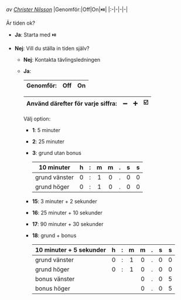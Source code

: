 *av [Christer Nilsson](https://christernilsson.github.io/SeniorSchack/SeniorSchack_Stockholm/Xperiment/F%C3%B6redrag/Christer_Nilsson/)* 
|Genomför:|Off|On|⏯️|
|:-|-|-|-|

Är tiden ok?
* **Ja**: Starta med ⏯️

* **Nej**: Vill du ställa in tiden själv?

	* **Nej**: Kontakta tävlingsledningen 

	* **Ja**: 

		|Genomför:|Off|On|
		|:-|-|-|

		|Använd därefter för varje siffra:|➖|➕|☑️|
		|:-|-|-|-|
		
		Välj option:

		* **1**: 5 minuter
		* **2**: 25 minuter
		* **3**: grund utan bonus

			|10 minuter|h|:|m|m|.|s|s|
			|-|:-:|:-:|:-:|:-:|:-:|:-:|:-:|
			|grund vänster|0|:|1|0|.|0|0|
			|grund höger|0|:|1|0|.|0|0|

		* **15**: 3 minuter + 2 sekunder
		* **16**: 25 minuter + 10 sekunder
		* **17**: 90 minuter + 30 sekunder
		* **18**: grund + bonus

			|10 minuter + 5 sekunder|h|:|m|m|.|s|s|
			|-|:-:|:-:|:-:|:-:|:-:|:-:|:-:|
			|grund vänster|0|:|1|0|.|0|0|
			|grund höger|0|:|1|0|.|0|0|
			|bonus vänster||||0|.|0|5|
			|bonus höger||||0|.|0|5|
